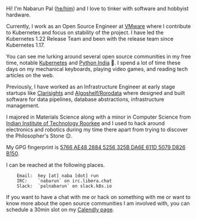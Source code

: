 Hi! I'm Nabarun Pal ([he/him][pronoun]) and I love to tinker with software and hobbyist hardware.

Currently, I work as an Open Source Engineer at [VMware][vmware-tanzu] where I contribute to Kubernetes and focus on stability of the project. I have led the Kubernetes 1.22 Release Team and been with the release team since Kubernetes 1.17.

You can see me lurking around several open source communities in my free time, notable [Kubernetes][kubernetes] and [Python India][pythonindia] :sunflower:. I spend a lot of time these days on my mechanical keyboards, playing video games, and reading tech articles on the web.

Previously, I have worked as an Infrastructure Engineer at early stage startups like [Clarisights][clarisights] and [Algoshelf/Rorodata][algoshelf] where designed and built software for data pipelines, database abstractions, infrastructure management.

I majored in Materials Science along with a minor in Computer Science from [Indian Institute of Technology Roorkee][iitr] and I used to hack around electronics and robotics during my time there apart from trying to discover the Philosopher's Stone :wink:.

My GPG fingerprint is [5766 AE48 2884 5256 325B DA6E 611D 5079 D826 B150][keybase].

I can be reached at the following places.

```
    Email:  hey [at] naba [dot] run
    IRC:    `nabarun` on irc.libera.chat
    Slack:  `palnabarun` on slack.k8s.io
```

If you want to have a chat with me or hack on something with me or want to know more about the open source communities I am involved with, you can schedule a 30min slot on my [Calendly page][calendly].

[pronoun]: //pronoun.is/he
[vmware-tanzu]: //tanzu.vmware.com
[kubernetes]: //kubernetes.io
[pythonindia]: //github.com/pythonindia
[clarisights]: //clarisights.com
[algoshelf]: //github.com/rorodata
[iitr]: //iitr.ac.in
[keybase]: //keybase.io/nabarun
[calendly]:  https://calendly.com/palnabarun/1-on-1

<!--
# TODO
- Setup Page
- Current work Page
-->
